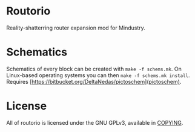 # Routorio
Reality-shatterring router expansion mod for Mindustry.

# Schematics
Schematics of every block can be created with `make -f schems.mk`.
On Linux-based operating systems you can then `make -f schems.mk install`.
Requires [https://bitbucket.org/DeltaNedas/pictoschem](pictoschem).

# License
All of routorio is licensed under the GNU GPLv3, available in [COPYING](/COPYING).
